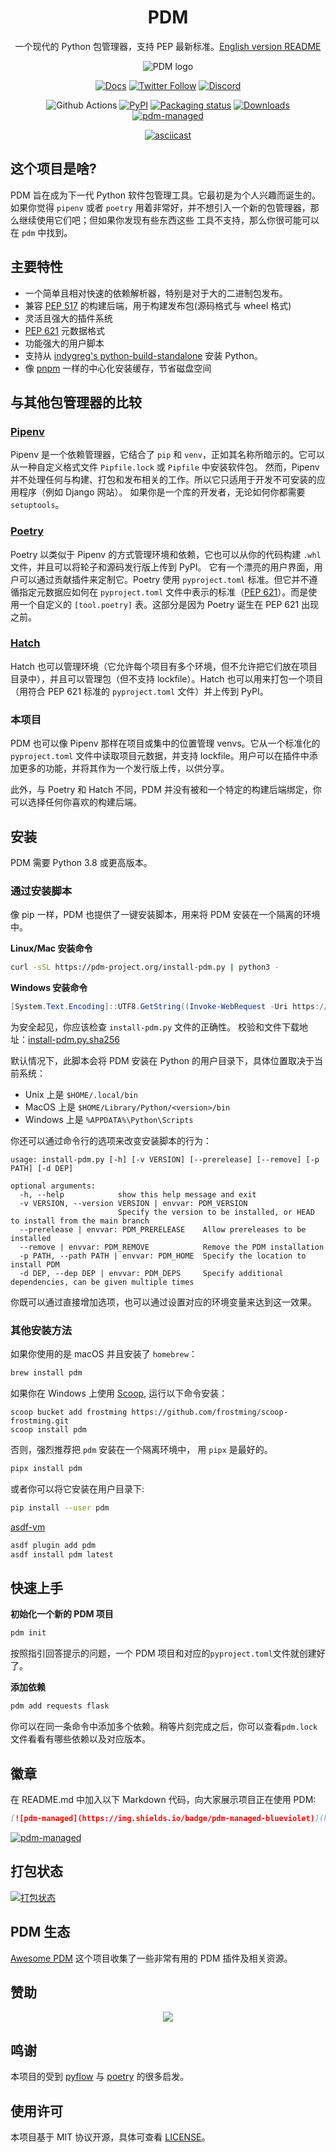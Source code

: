 <div align="center">

# PDM

一个现代的 Python 包管理器，支持 PEP 最新标准。[English version README](README.md)

![PDM logo](https://raw.githubusercontents.com/pdm-project/pdm/main/docs/assets/logo_big.png)

[![Docs](https://img.shields.io/badge/Docs-mkdocs-blue?style=for-the-badge)](https://pdm-project.org)
[![Twitter Follow](https://img.shields.io/twitter/follow/pdm_project?label=get%20updates&logo=twitter&style=for-the-badge)](https://twitter.com/pdm_project)
[![Discord](https://img.shields.io/discord/824472774965329931?label=discord&logo=discord&style=for-the-badge)](https://discord.gg/Phn8smztpv)

![Github Actions](https://github.com/pdm-project/pdm/workflows/Tests/badge.svg)
[![PyPI](https://img.shields.io/pypi/v/pdm?logo=python&logoColor=%23cccccc)](https://pypi.org/project/pdm)
[![Packaging status](https://repology.org/badge/tiny-repos/pdm.svg)](https://repology.org/project/pdm/versions)
[![Downloads](https://pepy.tech/badge/pdm/week)](https://pepy.tech/project/pdm)
[![pdm-managed](https://img.shields.io/badge/pdm-managed-blueviolet)](https://pdm-project.org)

[![asciicast](https://asciinema.org/a/jnifN30pjfXbO9We2KqOdXEhB.svg)](https://asciinema.org/a/jnifN30pjfXbO9We2KqOdXEhB)

</div>

## 这个项目是啥?

PDM 旨在成为下一代 Python 软件包管理工具。它最初是为个人兴趣而诞生的。如果你觉得 `pipenv` 或者
`poetry` 用着非常好，并不想引入一个新的包管理器，那么继续使用它们吧；但如果你发现有些东西这些
工具不支持，那么你很可能可以在 `pdm` 中找到。

## 主要特性

- 一个简单且相对快速的依赖解析器，特别是对于大的二进制包发布。
- 兼容 [PEP 517] 的构建后端，用于构建发布包(源码格式与 wheel 格式)
- 灵活且强大的插件系统
- [PEP 621] 元数据格式
- 功能强大的用户脚本
- 支持从 [indygreg's python-build-standalone](https://github.com/indygreg/python-build-standalone) 安装 Python。
- 像 [pnpm] 一样的中心化安装缓存，节省磁盘空间

[pep 517]: https://www.python.org/dev/peps/pep-0517
[pep 621]: https://www.python.org/dev/peps/pep-0621
[pnpm]: https://pnpm.io/motivation#saving-disk-space-and-boosting-installation-speed

## 与其他包管理器的比较

### [Pipenv](https://pipenv.pypa.io)

Pipenv 是一个依赖管理器，它结合了 `pip` 和 `venv`，正如其名称所暗示的。它可以从一种自定义格式文件 `Pipfile.lock` 或 `Pipfile` 中安装软件包。
然而，Pipenv 并不处理任何与构建、打包和发布相关的工作。所以它只适用于开发不可安装的应用程序（例如 Django 网站）。
如果你是一个库的开发者，无论如何你都需要 `setuptools`。

### [Poetry](https://python-poetry.org)

Poetry 以类似于 Pipenv 的方式管理环境和依赖，它也可以从你的代码构建 `.whl` 文件，并且可以将轮子和源码发行版上传到 PyPI。
它有一个漂亮的用户界面，用户可以通过贡献插件来定制它。Poetry 使用 `pyproject.toml` 标准。但它并不遵循指定元数据应如何在 `pyproject.toml` 文件中表示的标准（[PEP 621]）。而是使用一个自定义的 `[tool.poetry]` 表。这部分是因为 Poetry 诞生在 PEP 621 出现之前。

### [Hatch](https://hatch.pypa.io)

Hatch 也可以管理环境（它允许每个项目有多个环境，但不允许把它们放在项目目录中），并且可以管理包（但不支持 lockfile）。Hatch 也可以用来打包一个项目（用符合 PEP 621 标准的 `pyproject.toml` 文件）并上传到 PyPI。

### 本项目

PDM 也可以像 Pipenv 那样在项目或集中的位置管理 venvs。它从一个标准化的 `pyproject.toml` 文件中读取项目元数据，并支持 lockfile。用户可以在插件中添加更多的功能，并将其作为一个发行版上传，以供分享。

此外，与 Poetry 和 Hatch 不同，PDM 并没有被和一个特定的构建后端绑定，你可以选择任何你喜欢的构建后端。

## 安装

PDM 需要 Python 3.8 或更高版本。

### 通过安装脚本

像 pip 一样，PDM 也提供了一键安装脚本，用来将 PDM 安装在一个隔离的环境中。

**Linux/Mac 安装命令**

```bash
curl -sSL https://pdm-project.org/install-pdm.py | python3 -
```

**Windows 安装命令**

```powershell
[System.Text.Encoding]::UTF8.GetString((Invoke-WebRequest -Uri https://pdm-project.org/install-pdm.py).Content) | python -
```

为安全起见，你应该检查 `install-pdm.py` 文件的正确性。
校验和文件下载地址：[install-pdm.py.sha256](https://pdm-project.org/install-pdm.py.sha256)

默认情况下，此脚本会将 PDM 安装在 Python 的用户目录下，具体位置取决于当前系统：

- Unix 上是 `$HOME/.local/bin`
- MacOS 上是 `$HOME/Library/Python/<version>/bin`
- Windows 上是 `%APPDATA%\Python\Scripts`

你还可以通过命令行的选项来改变安装脚本的行为：

```
usage: install-pdm.py [-h] [-v VERSION] [--prerelease] [--remove] [-p PATH] [-d DEP]

optional arguments:
  -h, --help            show this help message and exit
  -v VERSION, --version VERSION | envvar: PDM_VERSION
                        Specify the version to be installed, or HEAD to install from the main branch
  --prerelease | envvar: PDM_PRERELEASE    Allow prereleases to be installed
  --remove | envvar: PDM_REMOVE            Remove the PDM installation
  -p PATH, --path PATH | envvar: PDM_HOME  Specify the location to install PDM
  -d DEP, --dep DEP | envvar: PDM_DEPS     Specify additional dependencies, can be given multiple times
```

你既可以通过直接增加选项，也可以通过设置对应的环境变量来达到这一效果。

### 其他安装方法

如果你使用的是 macOS 并且安装了 `homebrew`：

```bash
brew install pdm
```

如果你在 Windows 上使用 [Scoop](https://scoop.sh/), 运行以下命令安装：

```
scoop bucket add frostming https://github.com/frostming/scoop-frostming.git
scoop install pdm
```

否则，强烈推荐把 `pdm` 安装在一个隔离环境中， 用 `pipx` 是最好的。

```bash
pipx install pdm
```

或者你可以将它安装在用户目录下:

```bash
pip install --user pdm
```

[asdf-vm](https://asdf-vm.com/)

```bash
asdf plugin add pdm
asdf install pdm latest
```

## 快速上手

**初始化一个新的 PDM 项目**

```bash
pdm init
```

按照指引回答提示的问题，一个 PDM 项目和对应的`pyproject.toml`文件就创建好了。

**添加依赖**

```bash
pdm add requests flask
```

你可以在同一条命令中添加多个依赖。稍等片刻完成之后，你可以查看`pdm.lock`文件看看有哪些依赖以及对应版本。

## 徽章

在 README.md 中加入以下 Markdown 代码，向大家展示项目正在使用 PDM:

```markdown
[![pdm-managed](https://img.shields.io/badge/pdm-managed-blueviolet)](https://pdm-project.org)
```

[![pdm-managed](https://img.shields.io/badge/pdm-managed-blueviolet)](https://pdm-project.org)

## 打包状态

[![打包状态](https://repology.org/badge/vertical-allrepos/pdm.svg)](https://repology.org/project/pdm/versions)

## PDM 生态

[Awesome PDM](https://github.com/pdm-project/awesome-pdm) 这个项目收集了一些非常有用的 PDM 插件及相关资源。

## 赞助

<p align="center">
    <a href="https://cdn.jsdelivr.net/gh/pdm-project/sponsors/sponsors.svg">
        <img src="https://cdn.jsdelivr.net/gh/pdm-project/sponsors/sponsors.svg"/>
    </a>
</p>

## 鸣谢

本项目的受到 [pyflow] 与 [poetry] 的很多启发。

[pyflow]: https://github.com/David-OConnor/pyflow
[poetry]: https://github.com/python-poetry/poetry

## 使用许可

本项目基于 MIT 协议开源，具体可查看 [LICENSE](LICENSE)。
